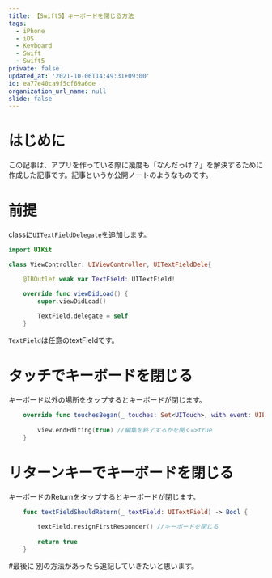 ```yaml
---
title: 【Swift5】キーボードを閉じる方法
tags:
  - iPhone
  - iOS
  - Keyboard
  - Swift
  - Swift5
private: false
updated_at: '2021-10-06T14:49:31+09:00'
id: ea77e40ca9f5cf69a6de
organization_url_name: null
slide: false
---
```

# はじめに
この記事は、アプリを作っている際に幾度も「なんだっけ？」を解決するために作成した記事です。記事というか公開ノートのようなものです。

# 前提
classに`UITextFieldDelegate`を追加します。

```swift
import UIKit

class ViewController: UIViewController, UITextFieldDele{

    @IBOutlet weak var TextField: UITextField!

    override func viewDidLoad() {
        super.viewDidLoad()
        
        TextField.delegate = self
    }

```

`TextField`は任意のtextFieldです。

# タッチでキーボードを閉じる
キーボード以外の場所をタップするとキーボードが閉じます。

```swift
    override func touchesBegan(_ touches: Set<UITouch>, with event: UIEvent?) {
        
        view.endEditing(true) //編集を終了するかを聞く=>true
    }

```

# リターンキーでキーボードを閉じる
キーボードのReturnをタップするとキーボードが閉じます。

```swift
    func textFieldShouldReturn(_ textField: UITextField) -> Bool {
        
        textField.resignFirstResponder() //キーボードを閉じる
        
        return true
    }

```


#最後に
別の方法があったら追記していきたいと思います。
